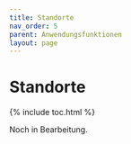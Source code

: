 ```yaml
---
title: Standorte
nav_order: 5
parent: Anwendungsfunktionen
layout: page
---
```


# Standorte
{% include toc.html %}

Noch in Bearbeitung.
